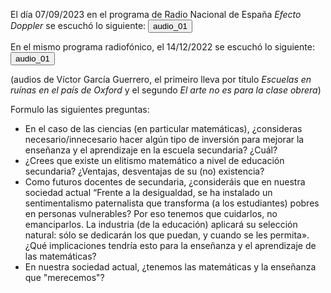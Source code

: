 El día 07/09/2023 en el programa de Radio Nacional de España _Efecto Doppler_ se escuchó lo siguiente:
<audio id="ID003" source src="audio_01_escuelas_en ruinas.mp3"></audio><button onclick="playAudio('ID003')" type="button">audio_01</button>
<script>
function playAudio(audio_element) {
	var x = document.getElementById(audio_element);
	x.play();
}
</script>
   
En el mismo programa radiofónico, el 14/12/2022 se escuchó lo siguiente:
<audio id="ID004" source src="audio_02_arte_clase_obrera.mp3"></audio><button onclick="playAudio('ID004')" type="button">audio_01</button>
<script>
function playAudio(audio_element) {
	var x = document.getElementById(audio_element);
	x.play();
}
</script>
 
(audios de Víctor García Guerrero, el primeiro lleva por título _Escuelas en ruínas en el país de Oxford_ y el segundo _El arte no es para la clase obrera_)

Formulo las siguientes preguntas:

- En el caso de las ciencias (en particular matemáticas), ¿consideras necesario/innecesario hacer algún tipo de inversión para mejorar la enseñanza y el aprendizaje en la escuela secundaria? ¿Cuál?
- ¿Crees que existe un elitismo matemático a nivel de educación secundaria? ¿Ventajas, desventajas de su (no) existencia?
- Como futuros docentes de secundaria, ¿consideráis que en nuestra sociedad actual “Frente a la desigualdad, se ha instalado un sentimentalismo paternalista que transforma (a los estudiantes) pobres en personas vulnerables? Por eso tenemos que cuidarlos, no emanciparlos. La industria (de la educación) aplicará su selección natural: sólo se dedicarán los que puedan, y cuando se les permita». ¿Qué implicaciones tendría esto para la enseñanza y el aprendizaje de las matemáticas?
- En nuestra sociedad actual, ¿tenemos las matemáticas y la enseñanza que "merecemos"?
